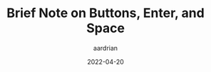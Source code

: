 ---
author: aardrian
date: 2022-04-20
draft: true
permalink: false
tags:
  - accessibility
target_url: https://adrianroselli.com/2022/04/brief-note-on-buttons-enter-and-space.html
title: Brief Note on Buttons, Enter, and Space
---